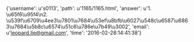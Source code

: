 {'username': u's0113', 'path': u'1165/1165.html', 'answer': u'1. \u65f6\u95f4\n2. \u539f\u6709\u4ee3\u7801\u7684\u53ef\u8bfb\u6027\u548c\u6587\u6863\u7684\u5b8c\u6574\u51c6\u786e\u7b49\u3002', 'email': u'leopard.lie@gmail.com', 'time': '2016-02-28:14:41:38'}